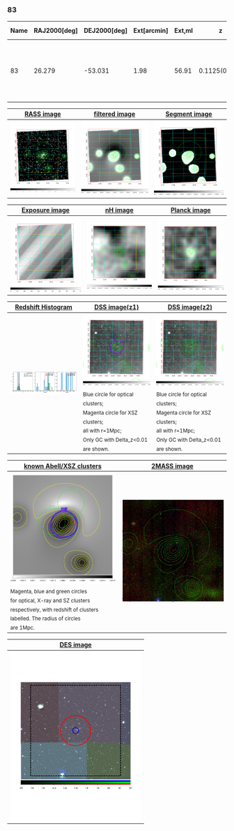 <div STYLE="page-break-after: always;"></div>

### 83

|Name|RAJ2000[deg]|DEJ2000[deg] |Ext[arcmin]| Ext,ml | z | z_src| C|GC(XSZ,Delta_z<0.01)| GC(OPT,Delta_z<0.01)|GC| R_sig[arcmin] | R500[arcmin] | R500[Mpc]| CRsig[c/s] | CR500[c/s] |L500[1E44 erg/s]|F500[1E-12 erg/s/cm^2]| M500[1E14 Msun]|Tx[keV]|Cnt_sig|Beta|Rc[arcmin]|Comment|Alias|
|---|---|---|---|---|---|------|---|--------|---------|----------|---|---|---|---|---|---|---|---|---|---|---|---|---|---|
|83| 26.279| -53.031| 1.98| 56.91| 0.1125(0.007)| z1, z_xsz| B| B15, H13, MCXC, PSZ2, Tar| A, N| A, B15, H13, MCXC, N, PSZ2, Tar, W, XB| 6.850| 8.155| 1.001| 0.266(0.048)| 0.275(0.049)| 1.725(0.132)| 5.287(0.405)| 3.18(0.12)| 4.53(0.11)| 71.3| 0.939(-0.079+0.044)| 3.794(-0.447+0.371)| -| k216|

|[RASS image](../image/83/83_img.pdf)|[filtered image](../image/83/83_fil.pdf)|[Segment image](../image/83/83_seg.pdf)|
|-------------------|--------------------|-------------------|
| <img src="../image/83/83_img.png" width="300">  | <img src="../image/83/83_fil.png" width="300">   | <img src="../image/83/83_seg.png" width="300">  |

|[Exposure image](../image/83/83_mex.pdf)| [nH image](../image/83/83_nh.pdf)| [Planck image](../image/83/83_p.pdf)|
|-------------------|--------------------|-------------------|
|<img src="../image/83/83_mex.png" width="300">   | <img src="../image/83/83_nh.png" width="300">    | <img src="../image/83/83_p.png" width="300"> |

|[Redshift Histogram](../image/83/83_zg.pdf) | [DSS image(z1)](../image/83/83_dss_z1.pdf)      |  [DSS image(z2)](../image/83/83_dss_z2.pdf)    |
|-------------------|--------------------|-------------------|
|<img src="../image/83/83_zg.png" width="300"> |<img src="../image/83/83_dss_z1.png" width="300"> <sub><br>Blue circle for optical clusters; <br>Magenta circle for XSZ clusters; <br>all with r=1Mpc; <br>Only GC with Delta_z<0.01 are shown. </sub>| <img src="../image/83/83_dss_z2.png" width="300"><sub><br>Blue circle for optical clusters; <br>Magenta circle for XSZ clusters; <br>all with r=1Mpc; <br>Only GC with Delta_z<0.01 are shown. </sub> |

|[known Abell/XSZ clusters](../image/83/83_gc.pdf) | [2MASS image](../image/83/83_2mass.pdf)      |
|-------------------|-------------------|
|<img src=../image/83/83_gc.png width="300"> <br><sub>Magenta, blue and green circles <br>for optical, X-ray and SZ clusters <br>respectively, with redshift of clusters <br>labelled. The radius of circles <br>are 1Mpc.</sub>|<img src="../image/83/83_2mass.png" width="300">  |

|[DES image](../image/83/83_des.pdf)   |
|-------------------|
| <img src="../image/83/83_des.pdf" width="300">  |
